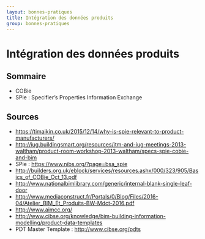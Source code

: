 ```yaml
---
layout: bonnes-pratiques
title: Intégration des données produits
group: bonnes-pratiques
---
```


# Intégration des données produits

## Sommaire

* COBie
* SPie : Specifier’s Properties Information Exchange

## Sources

* https://timaikin.co.uk/2015/12/14/why-is-spie-relevant-to-product-manufacturers/
* http://iug.buildingsmart.org/resources/itm-and-iug-meetings-2013-waltham/product-room-workshop-2013-waltham/specs-spie-cobie-and-bim
* SPie : https://www.nibs.org/?page=bsa_spie
* http://builders.org.uk/eblock/services/resources.ashx/000/323/905/Basics_of_COBie_Oct_13.pdf
* http://www.nationalbimlibrary.com/generic/internal-blank-single-leaf-door
* http://www.mediaconstruct.fr/Portals/0/Blog/Files/2016-04/Atelier_BIM_Et_Produits-BW-Mdct-2016.pdf
* http://www.aimcc.org/
* http://www.cibse.org/knowledge/bim-building-information-modelling/product-data-templates
* PDT Master Template : http://www.cibse.org/pdts
